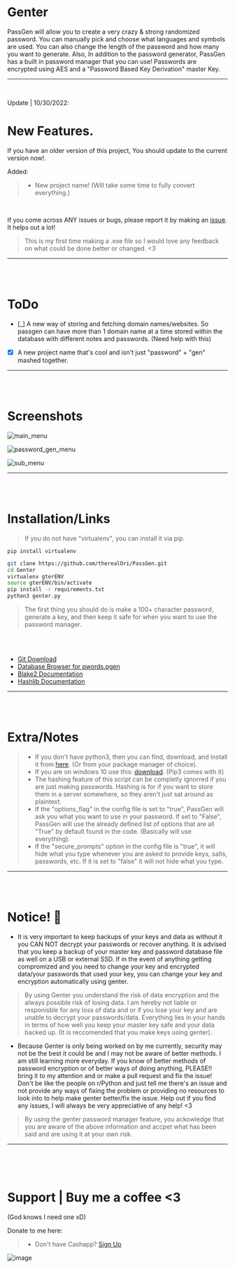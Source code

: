 # Genter
PassGen will allow you to create a very crazy & strong randomized password.
You can manually pick and choose what languages and symbols are used. You can also change the length of the password and how many you want to generate. Also, In addition to the password generator, PassGen has a built in password manager that you can use! Passwords are encrypted using AES and a "Password Based Key Derivation" master Key.
__ __

<br />

Update | 10/30/2022:
# New Features.
If you have an older version of this project, You should update to the current version now!.

Added:
> - New project name! (Will take some time to fully convert everything.)

<br />

If you come across ANY issues or bugs, please report it by making an [issue](https://github.com/therealOri/PassGen/issues). It helps out a lot!
> This is my first time making a .exe file so I would love any feedback on what could be done better or changed. <3
__ __

<br />
<br />

# ToDo
- [_] A new way of storing and fetching domain names/websites. So passgen can have more than 1 domain name at a time stored within the database with different notes and passwords. (Need help with this)

- [x] A new project name that's cool and isn't just "password" + "gen" mashed together.
__ __

<br />
<br />

# Screenshots

![main_menu](https://user-images.githubusercontent.com/45724082/197407322-0392e393-ec87-4a4f-8ff2-8effe506cbfd.png)

![password_gen_menu](https://user-images.githubusercontent.com/45724082/196574611-900f8aea-fcf3-4055-bb78-253538855377.png)

![sub_menu](https://user-images.githubusercontent.com/45724082/197407344-621635df-60c5-41f4-b73e-e431442f1ab9.png)
__ __




<br />
<br />

# Installation/Links

> If you do not have "virtualenv", you can install it via pip.
```mkd
pip install virtualenv
```

```zsh
git clone https://github.com/therealOri/PassGen.git
cd Genter
virtualenv gterENV
source gterENV/bin/activate
pip install -r requirements.txt
python3 genter.py
```
> The first thing you should do is make a 100+ character password, generate a key, and then keep it safe for when you want to use the password manager.

<br />
<br />

- [Git Download](https://git-scm.com/downloads)
- [Database Browser for pwords.pgen](https://sqlitebrowser.org/dl/)
- [Blake2 Documentation](https://www.blake2.net)
- [Hashlib Documentation](https://docs.python.org/3/library/hashlib.html)
__ __

<br />
<br />

# Extra/Notes
> - If you don't have python3, then you can find, download, and install it from [here](https://www.python.org/downloads/). (Or from your package manager of choice).
> - If you are on windows 10 use this: [download](https://www.python.org/ftp/python/3.11.0/python-3.11.0-amd64.exe). (Pip3 comes with it)
> - The hashing feature of this script can be completly ignorred if you are just making passwords. Hashing is for if you want to store them in a server somewhere, so they aren't just sat around as plaintext.
> - If the "options_flag" in the config file is set to "true", PassGen will ask you what you want to use in your password. If set to "False", PassGen will use the already defined list of options that are all "True" by default found in the code. (Basically will use everything).
> - If the "secure_prompts" option in the config file is "true", it will hide what you type whenever you are asked to provide keys, salts, passwords, etc. If it is set to "false" it will not hide what you type.
__ __

<br />
<br />

# Notice! 💢
- It is very important to keep backups of your keys and data as without it you CAN NOT decrypt your passwords or recover anything. It is advised that you keep a backup of your master key and password database file as well on a USB or external SSD. If in the event of anything getting compromized and you need to change your key and encrypted data/your passwords that used your key, you can change your key and encryption automatically using genter.

> By using Genter you understand the risk of data encryption and the always possible risk of losing data. I am hereby not liable or responisble for any loss of data and or if you lose your key and are unable to decrypt your passwords/data. Everything lies in your hands in terms of how well you keep your master key safe and your data backed up. (It is reccomended that you make keys using genter).

- Because Genter is only being worked on by me currently, security may not be the best it could be and I may not be aware of better methods. I am still learning more everyday. If you know of better methods of password encryption or of better ways of doing anything, PLEASE!! bring it to my attention and or make a pull request and fix the issue! Don't be like the people on r/Python and just tell me there's an issue and not provide any ways of fixing the problem or providing no resources to look into to help make genter better/fix the issue. Help out if you find any issues, I will always be very appreciative of any help! <3

> By using the genter password manager feature, you ackowledge that you are aware of the above information and accpet what has been said and are using it at your own risk.
__ __


<br />
<br />
<br />

# Support  |  Buy me a coffee <3
(God knows I need one xD)

Donate to me here:
> - Don't have Cashapp? [Sign Up](https://cash.app/app/TKWGCRT)

![image](https://user-images.githubusercontent.com/45724082/158000721-33c00c3e-68bb-4ee3-a2ae-aefa549cfb33.png)
